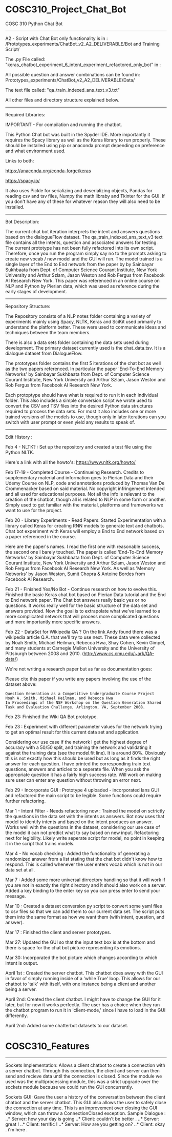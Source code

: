 # COSC310_Project_Chat_Bot
 COSC 310 Python Chat Bot
***************************************************************************
A2 - Script with Chat Bot only functionality is in :
/Prototypes_experiments/ChatBot_v2_A2_DELIVERABLE/Bot and Training Script/

The .py File called:
"keras_chatbot_experiment_6_intent_experiment_refactored_only_bot" in :

All possible question and answer combinations can be found in:
Prototypes_experiments/ChatBot_v2_A2_DELIVERABLE/Data/

The text file called:
"qa_train_indexed_ans_text_v3.txt"

All other files and directory structure explained below.
***************************************************************************

Required Libraries:

IMPORTANT - For compilation and running the chatbot.

This Python Chat bot was built in the Spyder IDE. More importantly it requires the Spacy library as well as the Keras library to run properly. These should be installed using pip or anaconda prompt depending on preference and what environment used.

Links to both:

https://anaconda.org/conda-forge/keras

https://spacy.io/

It also uses Pickle for serializing and deserializing objects, Pandas for reading csv and tsv files, Numpy the math libraby and Tkinter for the GUI. If you don't have any of these for whatever reason they will also need to be installed.

***************************************************************************
Bot Description:

The current chat bot iteration interprets the intent and answers questions based on the dialogueFlow dataset. The qa_train_indexed_ans_text_v3 text file contains all the intents, question and associated answers for testing. The current prototype has not been fully refactored into its own script.
Therefore, once you run the program simply say no to the prompts asking to create new vocab / new model and the GUI will run. The model trained is a single layer of the End to End network from the paper by by Sainbayar Sukhbaata from Dept. of Computer Science Courant Institute, New York University and Arthur Szlam, Jason Weston and Rob Fergus from Facebook AI Research New York. This paper was referenced in an online course on NLP and Python by Pierian data, which was used as reference during the early stages of development.

***************************************************************************
Repository Structure:

The Repository consists of a NLP notes folder containing a variety of experiments mainly using Spacy, NLTK, Keras and SciKit used primarily to understand the platform better. These were used to communicate ideas and techniques between the team members.

There is also a data sets folder containing the data sets used during development.
The primary dataset currently used is the chat_data.tsv. It is a dialogue dataset from DialogueFlow. 

The prototypes folder contains the first 5 iterations of the chat bot as well as the two papers referenced. In particular the paper 'End-To-End Memory Networks' by Sainbayar Sukhbaata from Dept. of Computer Science Courant Institute, New York University and Arthur Szlam, Jason Weston and Rob Fergus from Facebook AI Research New York. 

Each protoptype should have what is required to run it in each individual folder. This also includes a simple conversion script we wrote used to convert the CSV and TSV files into the desired Python data structures required to process the data sets. For most it also includes one or more trained versions of the models to use, though only in later iterations can you switch with user prompt or even yield any results to speak of.

***************************************************************************
Edit History :

Feb 4 - NLTK? :
Set up the repository and created a test file using the Python NLTK.

Here's a link with all the howto's:
  https://www.nltk.org/howto/

Feb 17-19 - Completed Course - Continueing Research.
Credits to supplementary material and information goes to Pierian Data and their Udemy Course on NLP, code and annotations produced by Thomas Van De Crommenacker based on said material.
No copyright infringement intended and all used for educational purposes.
Not all the info is relevant to the creation of the chatbot, though all is related to NLP in some form or another. Simply used to get familiar with the material, platforms and frameworks we want to use for the project.

Feb 20 - Library Experiments - Read Papers:
Started Experimentation with a library called Keras for creating RNN models to generate text and chatbots.
Chat bot experiment with Keras will employ a End to End network based on a paper referenced in the course. 
 
Here are the paper's names. I read the first one with reasonable success, the second one I barely touched. The paper is called 'End-To-End Memory Networks' by Sainbayar Sukhbaata from Dept. of Computer Science Courant Institute, New York University and Arthur Szlam, Jason Weston and Rob Fergus from Facebook AI Research New York. 
As well as 'Memory Networks' by Jason Weston, Sumit Chopra & Antoine Bordes from Facebook AI Research.

Feb 21 - Finished Yes/No Bot - Continue research on how to evolve this.
Finished the basic Keras chat bot based on Pierian Data tutorial and the End to End network paper. The Chat bot answers really basic yes or no questions. It works really well for the basic structure of the data set and answers provided. 
Now the goal is to extrapolate what we've learned to a more complicated network that will process more complicated questions and more importantly more specific answers. 

Feb 22 - DataSet for Wikipedia QA ? 
On the link Andy found there was a wikipedia article Q.A. that we'll try to use next.
These data were collected by Noah Smith, Michael Heilman, Rebecca Hwa, Shay Cohen, Kevin Gimpel, and many students at Carnegie Mellon University and the University of Pittsburgh between 2008 and 2010. (http://www.cs.cmu.edu/~ark/QA-data/)

We're not writing a research paper but as far as documentation goes:

Please cite this paper if you write any papers involving the use of the dataset above:

    Question Generation as a Competitive Undergraduate Course Project
    Noah A. Smith, Michael Heilman, and Rebecca Hwa
    In Proceedings of the NSF Workshop on the Question Generation Shared Task and Evaluation Challenge, Arlington, VA, September 2008. 
    
Feb 23: Finished the Wiki QA Bot prototype.

Feb 23 : Experiment with different parameter values for the network trying to get an 
optimal result for this current data set and application.

Considering our use case if the network I get the highest degree of accuracy with a 50/50 split, and training the network and validating it against the training data (see the model.fit line). It is around 80%. Obviously this is not exactly how this should be used but as long as it finds the right answer for each question. I have printed the corresponding train text questions, answers and articles to a seperate file. When you ask the appropriate question it has a fairly high success rate. Will work on making sure user can enter any question without throwing an error next. 

Feb 29 - Incorporate GUI : 
Prototype 4 uploaded - incorporated Ians GUI and refactored the main script to be legible. Some functions could require further refactoring.

Mar 1 - Intent Filter - Needs refactoring now : 
Trained the model on sctrictly the questions in the data set with the intents as answers. Bot now uses that model to identify intents and based on the intent produces an answer. Works well with the questions in the dataset, considering our use case of the model it can not predict what to say based on new input. Refactoring next for legibility. Likely write seperate script for model, no point in keeping it in the script that trains models.

Mar 4 - No vocab checking :
Added the functionality of generating a randomized answer from a list stating that the chat bot didn't know how to respond. This is called whenever the user enters vocab which is not in our data set at all.

Mar 7 :
Added some more universal dirrectory handling so that it will work if you are not in exactly the right directory and it should also work on a server. Added a key binding to the enter key so you can press enter to send your message.

Mar 10 :
Created a dataset conversion py script to convert some yaml files to csv files so that we can add them to our current data set. The script puts them into the same format as how we want them (with intent, question, and answer).

Mar 17 :
Finished the client and server prototypes.

Mar 27:
Updated the GUI so that the input text box is at the bottom and there is space for the chat bot picture representing its emotions.

Mar 30:
Incorporated the bot picture which changes according to which intent is output. 

April 1st : 
Created the server chatbot. This chatbot does away with the GUI in favor of simply running inside of a 'while True' loop.
This allows for our chatbot to 'talk' with itself, with one instance being a client and another being a server.

April 2nd: 
Created the client chatbot. I might have to change the GUI for it later, but for now it works perfectly. The user has a choice when they 
run the chatbot program to run it in 'client-mode,' since I have to load in the GUI differently.

April 2nd:
Added some chatterbot datasets to our dataset.
# COSC310_Features
***************************************************************************
Sockets Implementation:
Allows a client chatbot to create a connection with a server chatbot. Through this connection, the client and server can then send and recieve data until the connection is closed. Since the module we used was the multiprocessing module, this was a strict upgrade over the sockets module because we could run the GUI concurrently.

Sockets GUI:
Gave the user a history of the conversation between the client chatbot and the server chatbot. This GUI also allows the user to safely close the connection at any time. This is an improvement over closing the GUI window, which can throw a ConnectionClosed exception.
Sample Dialogue :
..* Server: how your day is going
..* Client: couldn't be better .
..* Server: great !
..* Client: terrific !
..* Server: How are you getting on?
..* Client: okay . i'm here .
